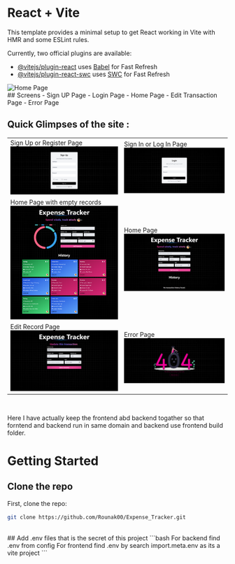 # React + Vite

This template provides a minimal setup to get React working in Vite with HMR and some ESLint rules.

Currently, two official plugins are available:

- [@vitejs/plugin-react](https://github.com/vitejs/vite-plugin-react/blob/main/packages/plugin-react/README.md) uses [Babel](https://babeljs.io/) for Fast Refresh
- [@vitejs/plugin-react-swc](https://github.com/vitejs/vite-plugin-react-swc) uses [SWC](https://swc.rs/) for Fast Refresh



<img src="./preview/poster.jpg" alt="Home Page"/>

 <br />
## Screens
- Sign UP Page
- Login Page
- Home Page
- Edit Transaction Page
- Error Page
  <br />

## Quick Glimpses of the site :

 <table>
  <tr>
    <td>Sign Up or Register Page<img src="./preview/signupPage.png" alt="Register Page" /></td>
    <td>Sign In or Log In Page<img src="./preview/loginPage.png" alt="Login Page" /></td>
  </tr>
  <tr>
    <td>Home Page with empty records <img src="./preview/homePage.png" alt="Home Page" /></td>
    <td>Home Page <img src="./preview/homeWithNoTransactionPage.png" alt="Home Page" /></td>
  </tr>
  <tr>
    <td>Edit Record Page <img src="./preview/editTransactionPage.png" alt="Edit Record Page" /></td>
    <td>Error Page <img src="./preview/errorPage.png" alt="Error Page" /></td>
  </tr>
 </table>
<br/>

Here I have actually keep the frontend abd backend togather so that forntend and backend run in same domain and backend use frontend build folder.
# Getting Started

## Clone the repo
First, clone the repo:

```bash
git clone https://github.com/Rounak00/Expense_Tracker.git
```
<br/>
## Add .env files that is the secret of this project
```bash
For backend find .env from config
For frontend find .env by search import.meta.env as its a vite project
```
<br/>

